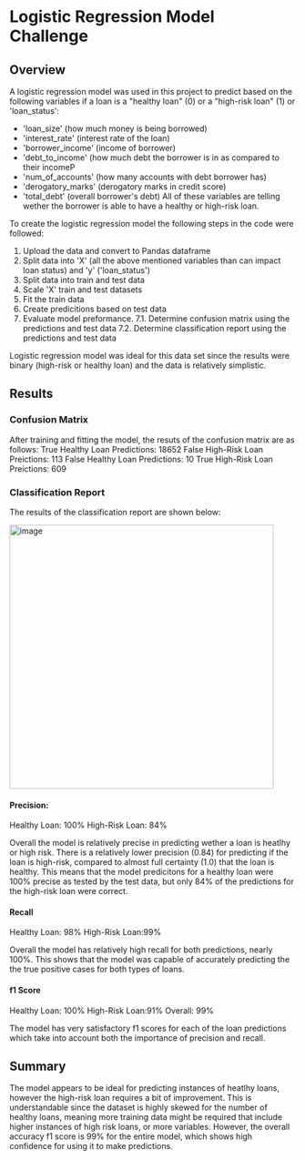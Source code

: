 # Logistic Regression Model Challenge


## Overview 
A logistic regression model was used in this project to predict based on the following variables if a loan is a "healthy loan" (0) or a "high-risk loan" (1) or 'loan_status':
 - 'loan_size' (how much money is being borrowed)
 - 'interest_rate' (interest rate of the loan)
 - 'borrower_income' (income of borrower)
 - 'debt_to_income' (how much debt the borrower is in as compared to their incomeP
 - 'num_of_accounts' (how many accounts with debt borrower has)
 - 'derogatory_marks' (derogatory marks in credit score)
 - 'total_debt' (overall borrower's debt)
All of these variables are telling wether the borrower is able to have a healthy or high-risk loan.

To create the logistic regression model the following steps in the code were followed:
1. Upload the data and convert to Pandas dataframe
2. Split data into 'X' (all the above mentioned variables than can impact loan status) and 'y' ('loan_status')
3. Split data into train and test data
4. Scale 'X' train and test datasets
5. Fit the train data
6. Create predicitions based on test data
7. Evaluate model preformance.
   7.1. Determine confusion matrix using the predictions and test data
   7.2. Determine classification report using the predictions and test data

Logistic regression model was ideal for this data set since the results were binary (high-risk or healthy loan) and the data is relatively simplistic.

## Results

### Confusion Matrix
After training and fitting the model, the resuts of the confusion matrix are as follows:
True Healthy Loan Predictions: 18652
False High-Risk Loan Preictions: 113
False Healthy Loan Predictions: 10
True High-Risk Loan Preictions: 609

### Classification Report
The results of the classification report are shown below:

<img width="464" alt="image" src="https://github.com/luisherranv/credit-risk-classification/assets/150373234/c730f74b-d9ed-4aed-9cfa-8e60265942c0">

#### Precision:
Healthy Loan: 100%
High-Risk Loan: 84%

Overall the model is relatively precise in predicting wether a loan is heatlhy or high risk. There is a relatively lower precision (0.84) for predicting if the loan is high-risk, compared to almost full certainty (1.0) that the loan is healthy. This means that the model predicitons for a healthy loan were 100% precise as tested by the test data, but only 84% of the predictions for the high-risk loan were correct. 

#### Recall
Healthy Loan: 98%
High-Risk Loan:99%

Overall the model has relatively high recall for both predictions, nearly 100%. This shows that the model was capable of accurately predicting the the true positive cases for both types of loans.

#### f1 Score

Healthy Loan: 100%
High-Risk Loan:91%
Overall: 99%

The model has very satisfactory f1 scores for each of the loan predictions which take into account both the importance of precision and recall. 


## Summary
The model appears to be ideal for predicting instances of heatlhy loans, however the high-risk loan requires a bit of improvement. This is understandable since the dataset is highly skewed for the number of healthy loans, meaning more training data might be required that include higher instances of high risk loans, or more variables. However, the overall accuracy f1 score is 99% for the entire model, which shows high confidence for using it to make predictions. 
